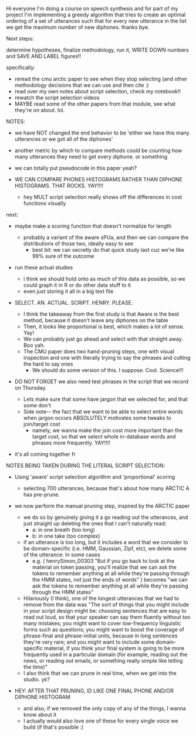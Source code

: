 Hi everyone I'm doing a course on speech synthesis and for part of my project I'm implementing a greedy algorithm that tries to create an optimal ordering of a set of utterances such that for every new utterance in the list we get the maximum number of new diphones. thanks bye.

Next steps:

determine hypotheses, finalize methodology, run it, WRITE DOWN numbers and SAVE AND LABEL figures!!

specifically:
- reread the cmu arctic paper to see when they stop selecting (and other methodology decisions that we can use and then cite :)
- read over my own notes about script selection, check my notebook!!
- rewatch the script selection videos
- MAYBE read some of the other papers from that module, see what they're on about. lol.

NOTES:
- we have NOT changed the end behavior to be 'either we have this many utterances or we got all of the diphones'
- another metric by which to compare methods could be counting how many utterances they need to get every diphone. or something
- we can totally put pseudocode in this paper yeah?

- WE CAN COMPARE PHONES HISTOGRAMS RATHER THAN DIPHONE HISTOGRAMS. THAT ROCKS. YAY!!!!
    - hey MULT script selection really shows off the differences in cost functions visually

next:
- maybe make a scoring function that doesn't normalize for length
    - probably a variant of the aware sPUa, and then we can compare the distributions of those two, ideally easy to see
        - best bit: we can secretly do that quick study last cuz we're like 99% sure of the outcome

- run these actual studies
    - i think we should hold onto as much of this data as possible, so we could graph it in R or do other data stuff to it
    - even just storing it all in a big text file

- SELECT. AN. ACTUAL. SCRIPT. HENRY. PLEASE.
    - I think the takeaway from the first study is that Aware is the best method, because it doesn't leave any diphones on the table
    - Then, it looks like proportional is best, which makes a lot of sense. Yay!
    - We can probably just go ahead and select with that straight away. Boo yah.
    - The CMU paper does two hand-pruning steps, one with visual inspection and one with literally trying to say the phrases and cutting the hard to say ones
        - We should do some version of this. I suppose. Cool. Science!!!

- DO NOT FORGET we also need test phrases in the script that we record on Thursday.
    - Lets make sure that some have jargon that we selected for, and that some don't
    - Side note-- the fact that we want to be able to select entire words when jargon occurs ABSOLUTELY motivates some tweaks to join/target cost
        - namely, we wanna make the join cost more important than the target cost, so that we select whole in-database words and phrases more frequently. YAY!!!!

- it's all coming together fr




NOTES BEING TAKEN DURING THE LITERAL SCRIPT SELECTION:
- Using 'aware' script selection algorithm and 'proportional' scoring
    - selecting 700 utterances, because that's about how many ARCTIC A has pre-prune.

- we now perform the manual pruning step, inspired by the ARCTIC paper
    - we do so by genuinely giving it a go reading out the utterances, and just straight up deleting the ones that I can't naturally read:
        - a: in one breath (too long)
        - b: in one take (too complex)
    - if an utterance is too long, but it includes a word that we consider to be domain-specific (i.e. HMM, Gaussian, Zipf, etc), we delete some of the utterance. In some cases
        - e.g. ( henrySimon_00303 "But if you go back to look at the material on token passing, you'll realize that we can ask the tokens to remember anything at all while they're passing through the HMM states, not just the ends of words" ) becomes "we can ask the tokens to remember anything at all while they're passing through the HMM states"
    - Hilariously (I think), one of the longest utterances that we had to remove from the data was "The sort of things that you might include in your script design might be: choosing sentences that are easy to read out loud, so that your speaker can say them fluently without too many mistakes; you might want to cover low-frequency linguistic forms such as questions; you might want to boost the coverage of phrase-final and phrase-initial units, because in long sentences they're very rare; and you might want to include some domain-specific material, if you think your final system is going to be more frequently used in a particular domain (for example, reading out the news, or reading out emails, or something really simple like telling the time)"
    - I also think that we can prune in real time, when we get into the studio. yk?

- HEY: AFTER THAT PRUNING, ID LIKE ONE FINAL PHONE AND/OR DIPHONE HISTOGRAM
    - and also, if we removed the only copy of any of the things, I wanna know about it
    - I actually would also love one of these for every single voice we build (if that's possible :)
        